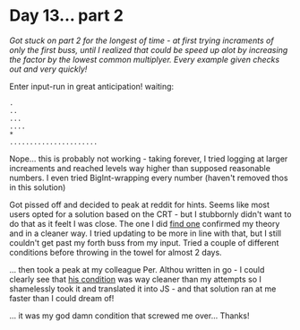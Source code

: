 # Day 13... part 2

_Got stuck on part 2 for the longest of time - at first trying incraments
of only the first buss, until I realized that could be speed up alot by
increasing the factor by the lowest common multiplyer.
Every example given checks out and very quickly!_
 
Enter input-run in great anticipation!
waiting:
```
.
..
...
....
*
......................
```
Nope... this is probably not working - taking forever, I tried logging at larger increaments
and reached levels way higher than supposed reasonable numbers.
I even tried BigInt-wrapping every number (haven't removed thos in this solution)
 
Got pissed off and decided to peak at reddit for hints. Seems like most users
opted for a solution based on the CRT - but I stubbornly didn't want to do that
as it feelt I was close. The one I did [find one](https://www.reddit.com/r/adventofcode/comments/kcb3bb/2020_day_13_part_2_can_anyone_tell_my_why_this/) confirmed my theory and in a cleaner way.
I tried updating to be more in line with that, but I still couldn't get past my forth buss from my 
input. Tried a couple of different conditions before throwing
in the towel for almost 2 days. 
  
... then took a peak at my colleague Per.
Althou written in go - I could clearly see that [his condition](https://github.com/perlw/advent_of_code/blob/master/2020/13/main.go#L50) was way cleaner
than my attempts so I shamelessly took it and translated it into JS - and that solution
ran at me faster than I could dream of!
 
... it was my god damn condition that screwed me over... Thanks!
